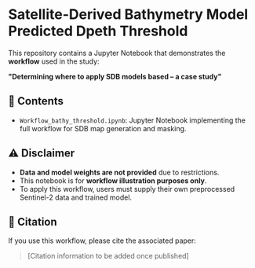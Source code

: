 # Satellite-Derived Bathymetry Model Predicted Dpeth Threshold

This repository contains a Jupyter Notebook that demonstrates the **workflow** used in the study:

**"Determining where to apply SDB models based – a case study"**

## 📂 Contents

- `Workflow_bathy_threshold.ipynb`: Jupyter Notebook implementing the full workflow for SDB map generation and masking.

## ⚠️ Disclaimer

- **Data and model weights are not provided** due to restrictions.
- This notebook is for **workflow illustration purposes only**.
- To apply this workflow, users must supply their own preprocessed Sentinel-2 data and trained model.

## 📌 Citation

If you use this workflow, please cite the associated paper:

> [Citation information to be added once published]

